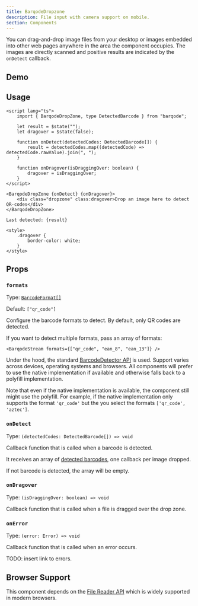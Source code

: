 ```yaml
---
title: BarqodeDropzone
description: File input with camera support on mobile.
section: Components
---
```


<script>
  import Demo from '$lib/components/demos/barqode-dropzone.svelte';
</script>

You can drag-and-drop image files from your desktop or images embedded into other web pages anywhere in the area the component occupies. The images are directly scanned and positive results are indicated by the `onDetect` callback.

## Demo

<Demo />

## Usage

```svelte
<script lang="ts">
	import { BarqodeDropZone, type DetectedBarcode } from "barqode";

	let result = $state("");
	let dragover = $state(false);

	function onDetect(detectedCodes: DetectedBarcode[]) {
		result = detectedCodes.map((detectedCode) => detectedCode.rawValue).join(", ");
	}

	function onDragover(isDraggingOver: boolean) {
		dragover = isDraggingOver;
	}
</script>

<BarqodeDropZone {onDetect} {onDragover}>
	<div class="dropzone" class:dragover>Drop an image here to detect QR-codes</div>
</BarqodeDropZone>

Last detected: {result}

<style>
	.dragover {
		border-color: white;
	}
</style>
```

## Props

### `formats`

Type: [`BarcodeFormat[]`](https://github.com/Sec-ant/barcode-detector?tab=readme-ov-file#barcode-detector)

Default: `["qr_code"]`

Configure the barcode formats to detect. By default, only QR codes are detected.

If you want to detect multiple formats, pass an array of formats:

```svelte
<BarqodeStream formats={["qr_code", "ean_8", "ean_13"]} />
```

Under the hood, the standard [BarcodeDetector API](https://developer.mozilla.org/en-US/docs/Web/API/BarcodeDetector) is used. Support varies across devices, operating systems and browsers. All components will prefer to use the native implementation if available and otherwise falls back to a polyfill implementation.

Note that even if the native implementation is available, the component still might use the polyfill. For example, if the native implementation only supports the format `'qr_code'` but the you select the formats `['qr_code', 'aztec']`.

### `onDetect`

Type: `(detectedCodes: DetectedBarcode[]) => void`

Callback function that is called when a barcode is detected.

It receives an array of [detected barcodes](https://developer.mozilla.org/en-US/docs/Web/API/BarcodeDetector/detect#return_value), one callback per image dropped.

If not barcode is detected, the array will be empty.

### `onDragover`

Type: `(isDraggingOver: boolean) => void`

Callback function that is called when a file is dragged over the drop zone.

### `onError`

Type: `(error: Error) => void`

Callback function that is called when an error occurs.

TODO: insert link to errors.

## Browser Support

This component depends on the [File Reader API](https://developer.mozilla.org/en-US/docs/Web/API/FileReader) which is widely supported in modern browsers.

